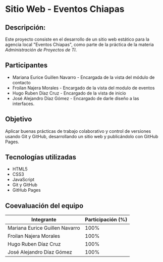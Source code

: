 # Sitio Web - Eventos Chiapas

## Descripción:
Este proyecto consiste en el desarrollo de un sitio web estático para la agencia local "Eventos Chiapas", como parte de la práctica de la materia *Administración de Proyectos de TI*.

## Participantes
- Mariana Eurice Guillen Navarro - Encargada de la vista del módulo de contacto
- Froilan Najera Morales - Encargado de la vista del modulo de eventos
- Hugo Ruben Díaz Cruz - Encargado de la vista de inicio
- José Alejandro Díaz Gómez -  Encargado de darle diseño a las interfaces.


## Objetivo
Aplicar buenas prácticas de trabajo colaborativo y control de versiones usando Git y GitHub, desarrollando un sitio web y publicándolo con GitHub Pages.

## Tecnologías utilizadas
- HTML5
- CSS3
- JavaScript
- Git y GitHub
- GitHub Pages

## Coevaluación del equipo
| Integrante                      | Participación (%) |
|---------------------------------|-------------------|
| Mariana Eurice Guillen Navarro  | 100%              |
| Froilan Najera Morales          | 100%              |
| Hugo Ruben Díaz Cruz            | 100%              |
| José Alejandro Díaz Gómez       | 100%              |
